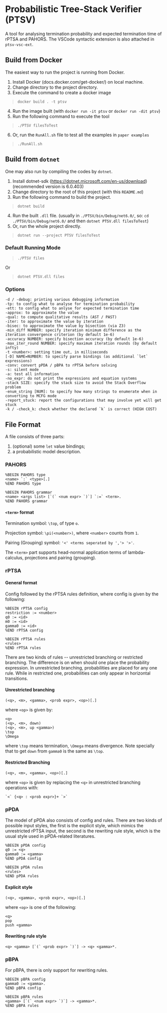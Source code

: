 # Probabilistic Tree-Stack Verifier (PTSV)
A tool for analysing termination probability and expected termination time of rPTSA and PAHORS.
The VSCode syntactic extension is also attached in `ptsv-vsc-ext`.

## Build from Docker
The easiest way to run the project is running from Docker.
1. Install Docker (docs.docker.com/get-docker/) on local machine.
2. Change directory to the project directory.
3. Execute the command to create a docker image
> `docker build . -t ptsv`
4. Run the image built (with `docker run -it ptsv` or `docker run -dit ptsv`)
5. Run the following command to execute the tool
> `./PTSV filesToTest`
6. Or, run the `RunAll.sh` file to test all the examples in `paper examples`
> `./RunAll.sh`

## Build from `dotnet`
One may also run by compiling the codes by `dotnet`.
1. Install dotnet-sdk (https://dotnet.microsoft.com/en-us/download) (recommended version is 6.0.403)
2. Change directory to the root of this project (with this `README.md`)
3. Run the following command to build the project.
> `dotnet build`
4. Run the built `.dll` file.
   (usually in `./PTSV/bin/Debug/net6.0/`, so: `cd ./PTSV/bin/Debug/net6.0/` and then `dotnet PTSV.dll filesToTest`)
5. Or, run the whole project directly.
> `dotnet run --project PTSV filesToTest`

### Default Running Mode

> `./PTSV files`

Or

> `dotnet PTSV.dll files`

### Options

```
-d / -debug: printing various debugging information
-tp: to config what to analyse for termination probability
-ett: to config what to anlyse for expected termination time
-approx: to approximate the value
-qual: to compute qualitative results (AST / PAST)
-iter: to approximate the value by iteration
-bisec: to approximate the value by bisection (via Z3)
-min_diff NUMBER: specify iteration minimum difference as the iteration convergence criterion (by default 1e-6)
-accuracy NUMBER: specify bisection accuracy (by default 1e-6)
-max_iter_round NUMBER: specify maximum iteration rounds (by default infty)
-t <number>: setting time out, in milliseconds
[-D] NAME=NUMBER: to specify parse bindings (as additional `let` expressions)
-conv: convert pPDA / pBPA to rPTSA before solving
-s: silent mode
-a: test all information
-no_expr: do not print the expressions and equation systems
-stack SIZE: specify the stack size to avoid the Stack Overflow problem
-enum_string [NUM]: to specify how many strings to enumerate when in converting to MCFG mode
-report_stuck: report the configurations that may involve yet will get stuck
-k / -check_k: check whether the declared `k` is correct (HIGH COST)
```

## File Format

A file consists of three parts:
1) (optional) some `let` value bindings;
2) a probabilistic model description.

### PAHORS

```
%BEGIN PAHORS type
<name> `:` <type>[.]
%END PAHORS type

%BEGIN PAHORS grammar
<name> <args list> [`(` <num expr> `)`] `:=` <term>.
%END PAHORS grammar
```

#### `<term>` format

Termination symbol: `\top`, of type `o`.

Projection symbol: `\pi(<number>)`, where `<number>` counts from `1`.

Pairing (Grouping) symbol: `'<' <terms seperated by ','> '>'`.

The `<term>` part supports head-normal application terms of lambda-calculus, projections and pairing (grouping).

### rPTSA

#### General format

Config followed by the rPTSA rules definition,
where config is given by the following:

```
%BEGIN rPTSA config
restriction := <number>
q0 := <id>
m0 := <id>
gamma0 := <id>
%END rPTSA config

%BEGIN rPTSA rules
<rules>
%END rPTSA rules
```

There are two kinds of rules --
unrestricted branching or restricted branching.
The difference is on when should one place the probability expression.
In unrestricted branching, probabilities are placed for any one rule.
While in restricted one, probabilities can only appear in horizontal
transitions.

#### Unrestricted branching

```
(<q>, <m>, <gamma>, <prob expr>, <op>)[.]
```

where `<op>` is given by:

```
<q>
(<q>, <m>, down)
(<q>, <m>, up <gamma>)
\top
\Omega
```

where `\top` means termination, `\Omega` means divergence.
Note specially that to get `down` from `gamma0` is the same as `\top`.

#### Restricted Branching

```
(<q>, <m>, <gamma>, <op>)[.]
```

where `<op>` is given by
replacing the `<q>` in unrestricted branching operations with:

``` 
`<` {<q> : <prob expr>}+ `>`
```


### pPDA

The model of pPDA also consists of config and rules.
There are two kinds of possible input styles, the first is the explicit
style, which mimics the unrestricted rPTSA input,
the second is the rewriting rule style, which is the usual
style used in pPDA-related literatures.

``` 
%BEGIN pPDA config
q0 := <q>
gamma0 := <gamma>
%END pPDA config

%BEGIN pPDA rules
<rules>
%END pPDA rules
```

#### Explicit style

``` 
(<q>, <gamma>, <prob expr>, <op>)[.]
```

where `<op>` is one of the following:

``` 
<q>
pop
push <gamma>
```

#### Rewriting rule style

``` 
<q> <gamma> [`(` <prob expr> `)`] -> <q> <gamma>*.
```


### pBPA

For pBPA, there is only support for rewriting rules.

``` 
%BEGIN pBPA config
gamma0 := <gamma>.
%END pBPA config

%BEGIN pBPA rules
<gamma> [`(` <num expr> `)`] -> <gamma>*.
%END pBPA rules
```
